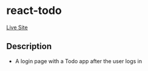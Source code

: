 # react-todo

[Live Site](https://nateportfolio3939.herokuapp.com/)

## Description
- A login page with a Todo app after the user logs in
